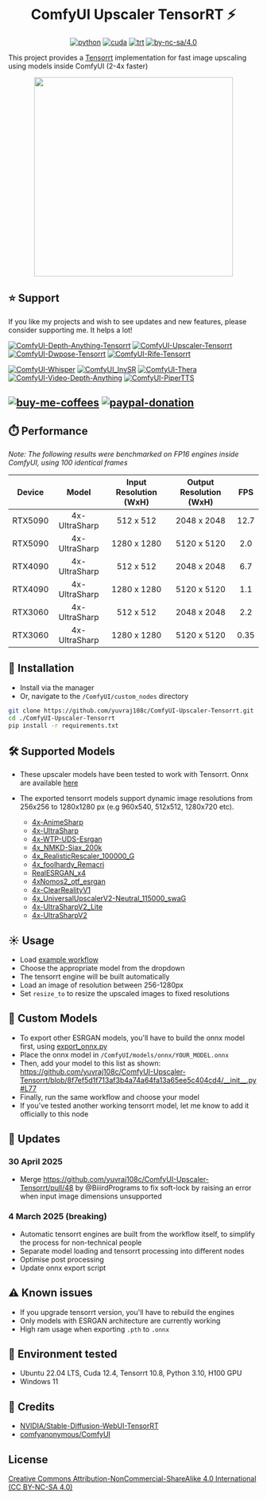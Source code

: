 <div align="center">

# ComfyUI Upscaler TensorRT ⚡

[![python](https://img.shields.io/badge/python-3.10.12-green)](https://www.python.org/downloads/release/python-31012/)
[![cuda](https://img.shields.io/badge/cuda-12.7-green)](https://developer.nvidia.com/cuda-downloads)
[![trt](https://img.shields.io/badge/TRT-10.9-green)](https://developer.nvidia.com/tensorrt)
[![by-nc-sa/4.0](https://img.shields.io/badge/license-CC--BY--NC--SA--4.0-lightgrey)](https://creativecommons.org/licenses/by-nc-sa/4.0/deed.en)

</div>

This project provides a [Tensorrt](https://github.com/NVIDIA/TensorRT) implementation for fast image upscaling using models inside ComfyUI (2-4x faster)

<p align="center">
  <img src="assets/node_v3.png" style="height: 400px" />
</p>

## ⭐ Support
If you like my projects and wish to see updates and new features, please consider supporting me. It helps a lot! 

[![ComfyUI-Depth-Anything-Tensorrt](https://img.shields.io/badge/ComfyUI--Depth--Anything--Tensorrt-blue?style=flat-square)](https://github.com/yuvraj108c/ComfyUI-Depth-Anything-Tensorrt)
[![ComfyUI-Upscaler-Tensorrt](https://img.shields.io/badge/ComfyUI--Upscaler--Tensorrt-blue?style=flat-square)](https://github.com/yuvraj108c/ComfyUI-Upscaler-Tensorrt)
[![ComfyUI-Dwpose-Tensorrt](https://img.shields.io/badge/ComfyUI--Dwpose--Tensorrt-blue?style=flat-square)](https://github.com/yuvraj108c/ComfyUI-Dwpose-Tensorrt)
[![ComfyUI-Rife-Tensorrt](https://img.shields.io/badge/ComfyUI--Rife--Tensorrt-blue?style=flat-square)](https://github.com/yuvraj108c/ComfyUI-Rife-Tensorrt)

[![ComfyUI-Whisper](https://img.shields.io/badge/ComfyUI--Whisper-gray?style=flat-square)](https://github.com/yuvraj108c/ComfyUI-Whisper)
[![ComfyUI_InvSR](https://img.shields.io/badge/ComfyUI__InvSR-gray?style=flat-square)](https://github.com/yuvraj108c/ComfyUI_InvSR)
[![ComfyUI-Thera](https://img.shields.io/badge/ComfyUI--Thera-gray?style=flat-square)](https://github.com/yuvraj108c/ComfyUI-Thera)
[![ComfyUI-Video-Depth-Anything](https://img.shields.io/badge/ComfyUI--Video--Depth--Anything-gray?style=flat-square)](https://github.com/yuvraj108c/ComfyUI-Video-Depth-Anything)
[![ComfyUI-PiperTTS](https://img.shields.io/badge/ComfyUI--PiperTTS-gray?style=flat-square)](https://github.com/yuvraj108c/ComfyUI-PiperTTS)

[![buy-me-coffees](https://i.imgur.com/3MDbAtw.png)](https://www.buymeacoffee.com/yuvraj108cZ)
[![paypal-donation](https://i.imgur.com/w5jjubk.png)](https://paypal.me/yuvraj108c)
---

## ⏱️ Performance

_Note: The following results were benchmarked on FP16 engines inside ComfyUI, using 100 identical frames_

| Device |     Model     | Input Resolution (WxH) | Output Resolution (WxH) | FPS |
| :----: | :-----------: | :--------------------: | :---------------------: | :-: |
|  RTX5090  | 4x-UltraSharp |       512 x 512        |       2048 x 2048       |  12.7  |
|  RTX5090  | 4x-UltraSharp |       1280 x 1280      |       5120 x 5120       |  2.0  |
|  RTX4090  | 4x-UltraSharp |       512 x 512        |       2048 x 2048       |  6.7  |
|  RTX4090  | 4x-UltraSharp |       1280 x 1280      |       5120 x 5120       |  1.1  |
|  RTX3060  | 4x-UltraSharp |       512 x 512        |       2048 x 2048       |  2.2  |
|  RTX3060  | 4x-UltraSharp |       1280 x 1280      |       5120 x 5120       |  0.35  |

## 🚀 Installation
- Install via the manager
- Or, navigate to the `/ComfyUI/custom_nodes` directory

```bash
git clone https://github.com/yuvraj108c/ComfyUI-Upscaler-Tensorrt.git
cd ./ComfyUI-Upscaler-Tensorrt
pip install -r requirements.txt
```

## 🛠️ Supported Models

- These upscaler models have been tested to work with Tensorrt. Onnx are available [here](https://huggingface.co/yuvraj108c/ComfyUI-Upscaler-Onnx/tree/main)
- The exported tensorrt models support dynamic image resolutions from 256x256 to 1280x1280 px (e.g 960x540, 512x512, 1280x720 etc).

   - [4x-AnimeSharp](https://openmodeldb.info/models/4x-AnimeSharp)
   - [4x-UltraSharp](https://openmodeldb.info/models/4x-UltraSharp)
   - [4x-WTP-UDS-Esrgan](https://openmodeldb.info/models/4x-WTP-UDS-Esrgan)
   - [4x_NMKD-Siax_200k](https://openmodeldb.info/models/4x-NMKD-Siax-CX)
   - [4x_RealisticRescaler_100000_G](https://openmodeldb.info/models/4x-RealisticRescaler)
   - [4x_foolhardy_Remacri](https://openmodeldb.info/models/4x-Remacri)
   - [RealESRGAN_x4](https://openmodeldb.info/models/4x-realesrgan-x4plus)
   - [4xNomos2_otf_esrgan](https://openmodeldb.info/models/4x-Nomos2-otf-esrgan)
   - [4x-ClearRealityV1](https://openmodeldb.info/models/4x-ClearRealityV1)
   - [4x_UniversalUpscalerV2-Neutral_115000_swaG](https://openmodeldb.info/models/4x-UniversalUpscalerV2-Neutral)
   - [4x-UltraSharpV2_Lite](https://huggingface.co/Kim2091/UltraSharpV2)
   - [4x-UltraSharpV2](https://huggingface.co/Kim2091/UltraSharpV2)

## ☀️ Usage

- Load [example workflow](assets/tensorrt_upscaling_workflow.json) 
- Choose the appropriate model from the dropdown
- The tensorrt engine will be built automatically
- Load an image of resolution between 256-1280px
- Set `resize_to` to resize the upscaled images to fixed resolutions

## 🔧 Custom Models
- To export other ESRGAN models, you'll have to build the onnx model first, using [export_onnx.py](scripts/export_onnx.py) 
- Place the onnx model in `/ComfyUI/models/onnx/YOUR_MODEL.onnx`
- Then, add your model to this list as shown: https://github.com/yuvraj108c/ComfyUI-Upscaler-Tensorrt/blob/8f7ef5d1f713af3b4a74a64fa13a65ee5c404cd4/__init__.py#L77
- Finally, run the same workflow and choose your model
- If you've tested another working tensorrt model, let me know to add it officially to this node

## 🚨 Updates
### 30 April 2025
- Merge https://github.com/yuvraj108c/ComfyUI-Upscaler-Tensorrt/pull/48 by @BiiirdPrograms to fix soft-lock by raising an error when input image dimensions unsupported
### 4 March 2025 (breaking)
- Automatic tensorrt engines are built from the workflow itself, to simplify the process for non-technical people
- Separate model loading and tensorrt processing into different nodes
- Optimise post processing
- Update onnx export script

## ⚠️ Known issues

- If you upgrade tensorrt version, you'll have to rebuild the engines
- Only models with ESRGAN architecture are currently working
- High ram usage when exporting `.pth` to `.onnx`

## 🤖 Environment tested

- Ubuntu 22.04 LTS, Cuda 12.4, Tensorrt 10.8, Python 3.10, H100 GPU
- Windows 11

## 👏 Credits

- [NVIDIA/Stable-Diffusion-WebUI-TensorRT](https://github.com/NVIDIA/Stable-Diffusion-WebUI-TensorRT)
- [comfyanonymous/ComfyUI](https://github.com/comfyanonymous/ComfyUI)

## License

[Creative Commons Attribution-NonCommercial-ShareAlike 4.0 International (CC BY-NC-SA 4.0)](https://creativecommons.org/licenses/by-nc-sa/4.0/)
